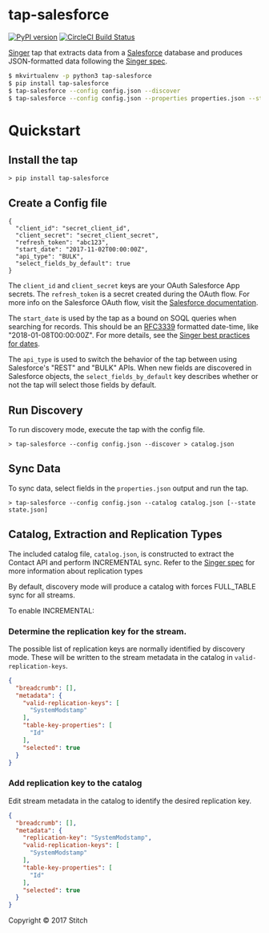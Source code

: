 # tap-salesforce

[![PyPI version](https://badge.fury.io/py/tap-mysql.svg)](https://badge.fury.io/py/tap-salesforce)
[![CircleCI Build Status](https://circleci.com/gh/singer-io/tap-salesforce.png)](https://circleci.com/gh/singer-io/tap-salesforce.png)


[Singer](https://www.singer.io/) tap that extracts data from a [Salesforce](https://www.salesforce.com/) database and produces JSON-formatted data following the [Singer spec](https://github.com/singer-io/getting-started/blob/master/docs/SPEC.md).

```bash
$ mkvirtualenv -p python3 tap-salesforce
$ pip install tap-salesforce
$ tap-salesforce --config config.json --discover
$ tap-salesforce --config config.json --properties properties.json --state state.json
```

# Quickstart

## Install the tap

```
> pip install tap-salesforce
```

## Create a Config file

```
{
  "client_id": "secret_client_id",
  "client_secret": "secret_client_secret",
  "refresh_token": "abc123",
  "start_date": "2017-11-02T00:00:00Z",
  "api_type": "BULK",
  "select_fields_by_default": true
}
```

The `client_id` and `client_secret` keys are your OAuth Salesforce App secrets. The `refresh_token` is a secret created during the OAuth flow. For more info on the Salesforce OAuth flow, visit the [Salesforce documentation](https://developer.salesforce.com/docs/atlas.en-us.api_rest.meta/api_rest/intro_understanding_web_server_oauth_flow.htm).

The `start_date` is used by the tap as a bound on SOQL queries when searching for records.  This should be an [RFC3339](https://www.ietf.org/rfc/rfc3339.txt) formatted date-time, like "2018-01-08T00:00:00Z". For more details, see the [Singer best practices for dates](https://github.com/singer-io/getting-started/blob/master/BEST_PRACTICES.md#dates).

The `api_type` is used to switch the behavior of the tap between using Salesforce's "REST" and "BULK" APIs. When new fields are discovered in Salesforce objects, the `select_fields_by_default` key describes whether or not the tap will select those fields by default.

## Run Discovery

To run discovery mode, execute the tap with the config file.

```
> tap-salesforce --config config.json --discover > catalog.json
```

## Sync Data

To sync data, select fields in the `properties.json` output and run the tap.

```
> tap-salesforce --config config.json --catalog catalog.json [--state state.json]
```

## Catalog, Extraction and Replication Types

The included catalog file, `catalog.json`, is constructed to extract the Contact API and perform INCREMENTAL sync. Refer
to the [Singer spec](https://github.com/singer-io/getting-started/blob/master/docs/SYNC_MODE.md#replication-method) for more information about replication types

By default, discovery mode will produce a catalog with forces FULL_TABLE sync for all streams. 

To enable INCREMENTAL:

### Determine the replication key for the stream. 

The possible list of replication keys are normally identified by discovery mode. These will be written to the stream 
metadata in the catalog in `valid-replication-keys`.

```json
{
  "breadcrumb": [],
  "metadata": {
    "valid-replication-keys": [
      "SystemModstamp"
    ],
    "table-key-properties": [
      "Id"
    ],
    "selected": true
  }
}
```

### Add replication key to the catalog

Edit stream metadata in the catalog to identify the desired replication key.

```json
{
  "breadcrumb": [],
  "metadata": {
    "replication-key": "SystemModstamp",
    "valid-replication-keys": [
      "SystemModstamp"
    ],
    "table-key-properties": [
      "Id"
    ],
    "selected": true
  }
}
```



Copyright &copy; 2017 Stitch
